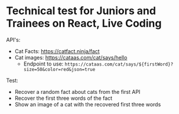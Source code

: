 # Technical test for Juniors and Trainees on React, Live Coding

API's:

- Cat Facts: https://catfact.ninja/fact
- Cat images: https://cataas.com/cat/says/hello
  - Endpoint to use: `https://cataas.com/cat/says/${firstWord}?size=50&color=red&json=true`

Test:

- Recover a random fact about cats from the first API
- Recover the first three words of the fact
- Show an image of a cat with the recovered first three words
